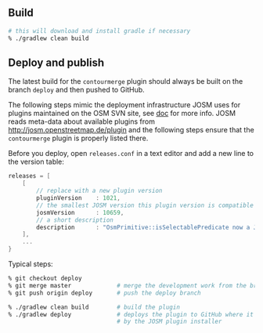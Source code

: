 ## Build

```bash
# this will download and install gradle if necessary 
% ./gradlew clean build
```

## Deploy and publish

The latest build for the `contourmerge` plugin should always be built on the branch `deploy`
and then pushed to GitHub. 

The following steps mimic the deployment infrastructure JOSM uses for plugins maintained
on the OSM SVN site, see [doc](http://josm.openstreetmap.de/wiki/DevelopersGuide/DevelopingPlugins)
for more info. JOSM reads meta-data about available plugins from http://josm.openstreetmap.de/plugin
and the following steps ensure that the `contourmerge` plugin is properly listed there.


Before you deploy, open `releases.conf` in a text editor and add a new line to the version table:

```groovy
releases = [
    [
        // replace with a new plugin version 
     	pluginVersion    : 1021,     
     	// the smallest JOSM version this plugin version is compatible with
     	josmVersion      : 10659,    
     	// a short description
     	description      : "OsmPrimitive::isSelectablePredicate now a Java8 closure"
    ],
    ...
}
```

Typical steps:

```bash
% git checkout deploy
% git merge master             # merge the development work from the branch 'master'
% git push origin deploy       # push the deploy branch

% ./gradlew clean build        # build the plugin
% ./gradlew deploy             # deploys the plugin to GitHub where it is picked up
                               # by the JOSM plugin installer
```
